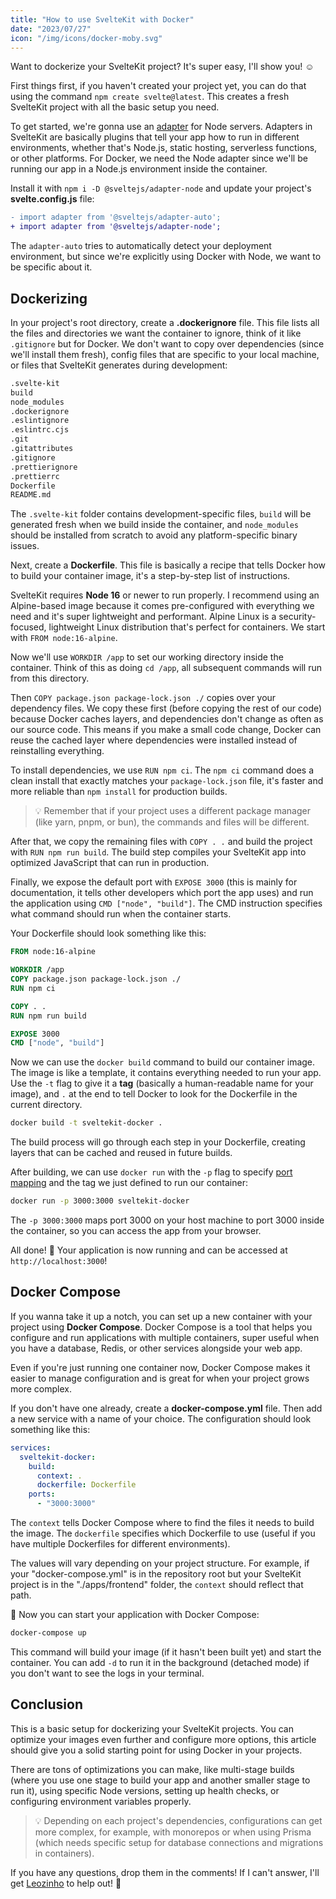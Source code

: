```yaml
---
title: "How to use SvelteKit with Docker"
date: "2023/07/27"
icon: "/img/icons/docker-moby.svg"
---
```


Want to dockerize your SvelteKit project? It's super easy, I'll show you! ☺️

First things first, if you haven't created your project yet, you can do that using the command `npm create svelte@latest`. This creates a fresh SvelteKit project with all the basic setup you need.

To get started, we're gonna use an [adapter](https://kit.svelte.dev/docs/adapters) for Node servers. Adapters in SvelteKit are basically plugins that tell your app how to run in different environments, whether that's Node.js, static hosting, serverless functions, or other platforms. For Docker, we need the Node adapter since we'll be running our app in a Node.js environment inside the container.

Install it with `npm i -D @sveltejs/adapter-node` and update your project's **svelte.config.js** file:

```diff title="svelte.config.js"
- import adapter from '@sveltejs/adapter-auto';
+ import adapter from '@sveltejs/adapter-node';
```

The `adapter-auto` tries to automatically detect your deployment environment, but since we're explicitly using Docker with Node, we want to be specific about it.

## Dockerizing

In your project's root directory, create a **.dockerignore** file. This file lists all the files and directories we want the container to ignore, think of it like `.gitignore` but for Docker. We don't want to copy over dependencies (since we'll install them fresh), config files that are specific to your local machine, or files that SvelteKit generates during development:

```txt title=".dockerignore"
.svelte-kit
build
node_modules
.dockerignore
.eslintignore
.eslintrc.cjs
.git
.gitattributes
.gitignore
.prettierignore
.prettierrc
Dockerfile
README.md
```

The `.svelte-kit` folder contains development-specific files, `build` will be generated fresh when we build inside the container, and `node_modules` should be installed from scratch to avoid any platform-specific binary issues.

Next, create a **Dockerfile**. This file is basically a recipe that tells Docker how to build your container image, it's a step-by-step list of instructions.

SvelteKit requires **Node 16** or newer to run properly. I recommend using an Alpine-based image because it comes pre-configured with everything we need and it's super lightweight and performant. Alpine Linux is a security-focused, lightweight Linux distribution that's perfect for containers. We start with `FROM node:16-alpine`.

Now we'll use `WORKDIR /app` to set our working directory inside the container. Think of this as doing `cd /app`, all subsequent commands will run from this directory.

Then `COPY package.json package-lock.json ./` copies over your dependency files. We copy these first (before copying the rest of our code) because Docker caches layers, and dependencies don't change as often as our source code. This means if you make a small code change, Docker can reuse the cached layer where dependencies were installed instead of reinstalling everything.

To install dependencies, we use `RUN npm ci`. The `npm ci` command does a clean install that exactly matches your `package-lock.json` file, it's faster and more reliable than `npm install` for production builds.

> 💡 Remember that if your project uses a different package manager (like yarn, pnpm, or bun), the commands and files will be different.

After that, we copy the remaining files with `COPY . .` and build the project with `RUN npm run build`. The build step compiles your SvelteKit app into optimized JavaScript that can run in production.

Finally, we expose the default port with `EXPOSE 3000` (this is mainly for documentation, it tells other developers which port the app uses) and run the application using `CMD ["node", "build"]`. The CMD instruction specifies what command should run when the container starts.

Your Dockerfile should look something like this:

```Dockerfile title="Dockerfile"
FROM node:16-alpine

WORKDIR /app
COPY package.json package-lock.json ./
RUN npm ci

COPY . .
RUN npm run build

EXPOSE 3000
CMD ["node", "build"]
```

Now we can use the `docker build` command to build our container image. The image is like a template, it contains everything needed to run your app. Use the `-t` flag to give it a **tag** (basically a human-readable name for your image), and `.` at the end to tell Docker to look for the Dockerfile in the current directory.

```sh
docker build -t sveltekit-docker .
```

The build process will go through each step in your Dockerfile, creating layers that can be cached and reused in future builds.

After building, we can use `docker run` with the `-p` flag to specify [port mapping](https://docs.docker.com/network/#published-ports) and the tag we just defined to run our container:

```sh
docker run -p 3000:3000 sveltekit-docker
```

The `-p 3000:3000` maps port 3000 on your host machine to port 3000 inside the container, so you can access the app from your browser.

All done! 🎉 Your application is now running and can be accessed at `http://localhost:3000`!

## Docker Compose

If you wanna take it up a notch, you can set up a new container with your project using **Docker Compose**. Docker Compose is a tool that helps you configure and run applications with multiple containers, super useful when you have a database, Redis, or other services alongside your web app.

Even if you're just running one container now, Docker Compose makes it easier to manage configuration and is great for when your project grows more complex.

If you don't have one already, create a **docker-compose.yml** file. Then add a new service with a name of your choice. The configuration should look something like this:

```yml title="docker-compose.yml"
services:
  sveltekit-docker:
    build:
      context: .
      dockerfile: Dockerfile
    ports:
      - "3000:3000"
```

The `context` tells Docker Compose where to find the files it needs to build the image. The `dockerfile` specifies which Dockerfile to use (useful if you have multiple Dockerfiles for different environments).

The values will vary depending on your project structure. For example, if your "docker-compose.yml" is in the repository root but your SvelteKit project is in the "./apps/frontend" folder, the `context` should reflect that path.

🎊 Now you can start your application with Docker Compose:

```sh
docker-compose up
```

This command will build your image (if it hasn't been built yet) and start the container. You can add `-d` to run it in the background (detached mode) if you don't want to see the logs in your terminal.

## Conclusion

This is a basic setup for dockerizing your SvelteKit projects. You can optimize your images even further and configure more options, this article should give you a solid starting point for using Docker in your projects.

There are tons of optimizations you can make, like multi-stage builds (where you use one stage to build your app and another smaller stage to run it), using specific Node versions, setting up health checks, or configuring environment variables properly.

> 💡 Depending on each project's dependencies, configurations can get more complex, for example, with monorepos or when using Prisma (which needs specific setup for database connections and migrations in containers).

If you have any questions, drop them in the comments! If I can't answer, I'll get [Leozinho](/blog/blog/tryhackme-couch#:~:text=Leozinho) to help out! 💜
